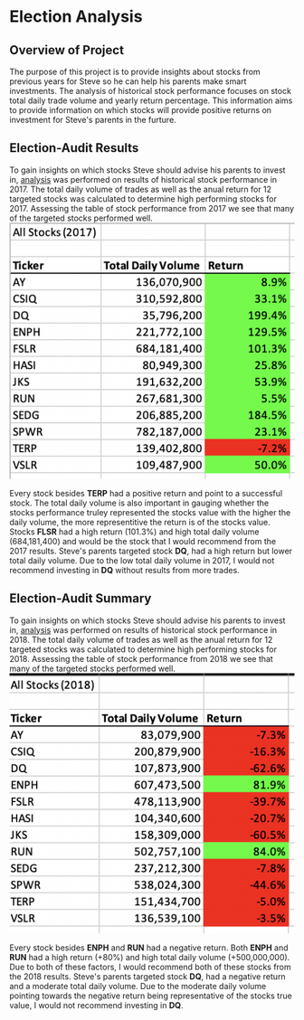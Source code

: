 # Election Analysis

## Overview of Project

The purpose of this project is to provide insights about stocks from previous years for Steve so he can help his parents make smart investments. The analysis of historical stock performance focuses on stock total daily trade volume and yearly return percentage. This information aims to provide information on which stocks will provide positive returns on investment for Steve's parents in the furture.

## Election-Audit Results

To gain insights on which stocks Steve should advise his parents to invest in, [analysis](https://github.com/aricciardelli2/UCB-Projects/blob/main/stock-analysis/VBA_Challenge.xlsm) was performed on results of historical stock performance in 2017. The total daily volume of trades as well as the anual return for 12 targeted stocks was calculated to determine high performing stocks for 2017. Assessing the table of stock performance from 2017 we see that many of the targeted stocks performed well. ![](https://github.com/aricciardelli2/UCB-Projects/blob/main/stock-analysis/resources/2017_stock_performance.png)

Every stock besides **TERP** had a positive return and point to a successful stock. The total daily volume is also important in gauging whether the stocks performance truley represented the stocks value with the higher the daily volume, the more representitive the return is of the stocks value. Stocks **FLSR** had a high return (101.3%) and high total daily volume (684,181,400) and would be the stock that I would recommend from the 2017 results. Steve's parents targeted stock **DQ**, had a high return but lower total daily volume. Due to the low total daily volume in 2017, I would not recommend investing in **DQ** without results from more trades.

## Election-Audit Summary

To gain insights on which stocks Steve should advise his parents to invest in, [analysis](https://github.com/aricciardelli2/UCB-Projects/blob/main/stock-analysis/VBA_Challenge.xlsm) was performed on results of historical stock performance in 2018. The total daily volume of trades as well as the anual return for 12 targeted stocks was calculated to determine high performing stocks for 2018. Assessing the table of stock performance from 2018 we see that many of the targeted stocks performed well. ![](https://github.com/aricciardelli2/UCB-Projects/blob/main/stock-analysis/resources/2018_stock_performance.png)

Every stock besides **ENPH** and **RUN** had a negative return. Both **ENPH** and **RUN** had a high return (+80%) and high total daily volume (+500,000,000). Due to both of these factors, I would recommend both of these stocks from the 2018 results. Steve's parents targeted stock **DQ**, had a negative return and a moderate total daily volume. Due to the moderate daily volume pointing towards the negative return being representative of the stocks true value, I would not recommend investing in **DQ**.
